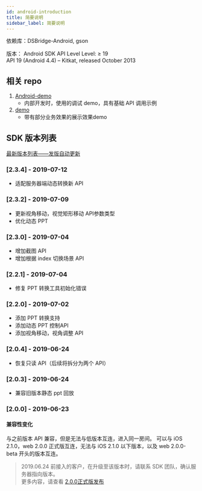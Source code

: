 ```yaml
---
id: android-introduction
title: 简要说明
sidebar_label: 简要说明
---
```


依赖库：DSBridge-Android, gson

版本：
Android SDK API Level Level: ≥ 19  
API 19 (Android 4.4) – Kitkat, released October 2013

## 相关 repo

1. [Android-demo](https://github.com/duty-os/white-demo-android)
    * 内部开发时，使用的调试 demo，具有基础 API 调用示例
1. [demo](https://github.com/netless-io/netless-android-whiteboard)
    * 带有部分业务效果的展示效果demo

## SDK 版本列表

[最新版本列表——发版自动更新](https://jitpack.io/#duty-os/white-sdk-android)

### [2.3.4] - 2019-07-12
- 适配服务器端动态转换新 API

### [2.3.2] - 2019-07-09
- 更新视角移动，视觉矩形移动 API参数类型
- 优化动态 PPT

### [2.3.0] - 2019-07-04
- 增加截图 API
- 增加根据 index 切换场景 API

### [2.2.1] - 2019-07-04
- 修复 PPT 转换工具初始化错误

### [2.2.0] - 2019-07-02
- 添加 PPT 转换支持
- 添加动态 PPT 控制API
- 添加视角移动，视角调整 API

### [2.0.4] - 2019-06-24
- 恢复只读 API（后续将拆分为两个 API）
### [2.0.3] - 2019-06-24
- 兼容旧版本静态 ppt 回放

### [2.0.0] - 2019-06-23

#### 兼容性变化
与之前版本 API 兼容，但是无法与低版本互连，进入同一房间。
可以与 iOS 2.1.0，web 2.0.0 正式版互连，无法与 iOS 2.1.0 以下版本，以及 web 2.0.0-beta 开头的版本互连。

>2019.06.24 前接入的客户，在升级至该版本时，请联系 SDK 团队，确认服务器指向版本。  
>更多内容，请查看 [2.0.0正式版发布](/blog/2019/06/22/release-note)